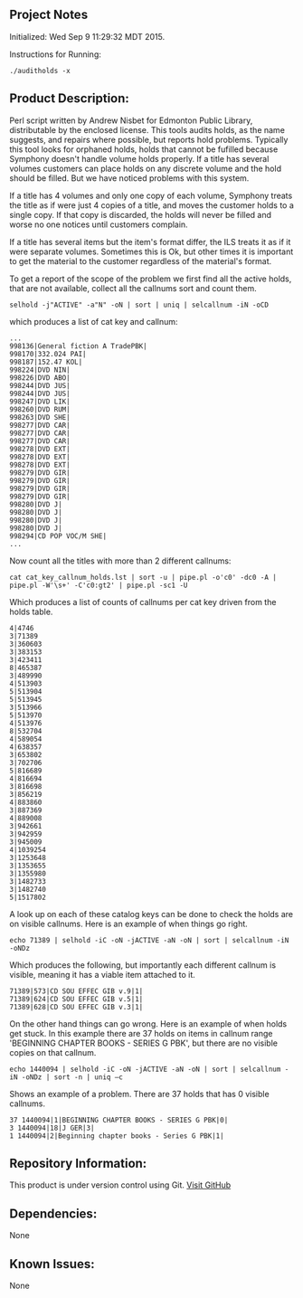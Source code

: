 
Project Notes
-------------
Initialized: Wed Sep 9 11:29:32 MDT 2015.

Instructions for Running:
```
./auditholds -x
```

Product Description:
--------------------
Perl script written by Andrew Nisbet for Edmonton Public Library, distributable by the enclosed license.
This tools audits holds, as the name suggests, and repairs where possible, but reports hold problems. Typically this tool looks for orphaned holds, holds that cannot be fufilled because Symphony doesn't handle volume holds properly. If a title has several volumes customers can place holds on any discrete volume and the hold should be filled. But we have noticed problems with this system. 

If a title has 4 volumes and only one copy of each volume, Symphony treats the title as if were just 4 copies of a title, and moves the customer holds to a single copy. If that copy is discarded, the holds will never be filled and worse no one notices until customers complain.

If a title has several items but the item's format differ, the ILS treats it as if it were separate volumes. Sometimes this is Ok, but other times it is important to get the material to the customer regardless of the material's format.

To get a report of the scope of the problem we first find all the active holds, that are not available, collect all the callnums sort and count them.

```
selhold -j"ACTIVE" -a"N" -oN | sort | uniq | selcallnum -iN -oCD
```
which produces a list of cat key and callnum:
```
...
998136|General fiction A TradePBK|
998170|332.024 PAI|
998187|152.47 KOL|
998224|DVD NIN|
998226|DVD ABO|
998244|DVD JUS|
998244|DVD JUS|
998247|DVD LIK|
998260|DVD RUM|
998263|DVD SHE|
998277|DVD CAR|
998277|DVD CAR|
998277|DVD CAR|
998278|DVD EXT|
998278|DVD EXT|
998278|DVD EXT|
998279|DVD GIR|
998279|DVD GIR|
998279|DVD GIR|
998279|DVD GIR|
998280|DVD J|
998280|DVD J|
998280|DVD J|
998280|DVD J|
998294|CD POP VOC/M SHE|
...
```
Now count all the titles with more than 2 different callnums:
```
cat cat_key_callnum_holds.lst | sort -u | pipe.pl -o'c0' -dc0 -A | pipe.pl -W'\s+' -C'c0:gt2' | pipe.pl -sc1 -U
```
Which produces a list of counts of callnums per cat key driven from the holds table.
```
4|4746
3|71389
3|360603
3|383153
3|423411
8|465387
3|489990
4|513903
5|513904
5|513945
3|513966
5|513970
4|513976
8|532704
4|589054
4|638357
3|653802
3|702706
5|816689
4|816694
3|816698
3|856219
4|883860
3|887369
4|889008
3|942661
3|942959
3|945009
4|1039254
3|1253648
3|1353655
3|1355980
3|1482733
3|1482740
5|1517802
```
A look up on each of these catalog keys can be done to check the holds are on visible callnums.
Here is an example of when things go right.
```
echo 71389 | selhold -iC -oN -jACTIVE -aN -oN | sort | selcallnum -iN -oNDz
```
Which produces the following, but importantly each different callnum is visible, meaning it has a viable item attached to it.
```
71389|573|CD SOU EFFEC GIB v.9|1|
71389|624|CD SOU EFFEC GIB v.5|1|
71389|628|CD SOU EFFEC GIB v.3|1|
```
On the other hand things can go wrong. Here is an example of when holds get stuck. In this example there are 37 holds on items in callnum range 'BEGINNING CHAPTER BOOKS - SERIES G PBK', but there are no visible copies on that callnum.
```
echo 1440094 | selhold -iC -oN -jACTIVE -aN -oN | sort | selcallnum -iN -oNDz | sort -n | uniq –c
```
Shows an example of a problem. There are 37 holds that has 0 visible callnums.
```
37 1440094|1|BEGINNING CHAPTER BOOKS - SERIES G PBK|0| 
3 1440094|18|J GER|3|
1 1440094|2|Beginning chapter books - Series G PBK|1|
```



Repository Information:
-----------------------
This product is under version control using Git.
[Visit GitHub](https://github.com/Edmonton-Public-Library)

Dependencies:
-------------
None

Known Issues:
-------------
None
